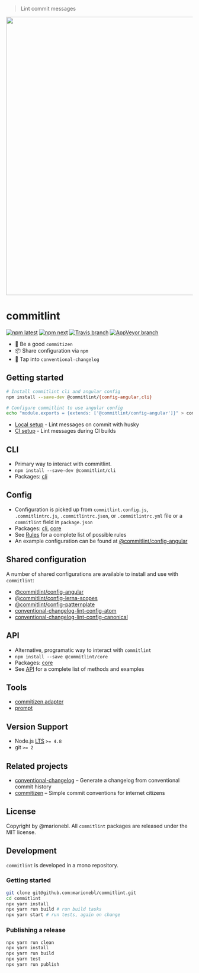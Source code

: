 > Lint commit messages

<p align="center">
  <img width="750" src="https://marionebl.github.io/commitlint/assets/commitlint.svg">
</p>

# commitlint

[![npm latest][2]][3] [![npm next][10]][3] [![Travis branch][4]][5] [![AppVeyor branch][6]][7]


*  🚓  Be a good `commitizen`
*  📦  Share configuration via `npm`
*  🤖  Tap into `conventional-changelog`

## Getting started

```sh
# Install commitlint cli and angular config
npm install --save-dev @commitlint/{config-angular,cli}

# Configure commitlint to use angular config
echo "module.exports = {extends: ['@commitlint/config-angular']}" > commitlint.config.js
```

* [Local setup](http://marionebl.github.io/commitlint/#/guides-local-setup) - Lint messages on commit with husky
* [CI setup](http://marionebl.github.io/commitlint/#/guides-ci-setup) - Lint messages during CI builds

## CLI

* Primary way to interact with commitlint.
* `npm install --save-dev @commitlint/cli`
* Packages: [cli](./@commitlint/cli)

## Config

* Configuration is picked up from `commitlint.config.js`, `.commitlintrc.js`, `.commitlintrc.json`, or `.commitlintrc.yml` file or a `commitlint` field in `package.json`
* Packages: [cli](./@commitlint/cli), [core](./@commitlint/core)
* See [Rules](./docs/reference-rules.md) for a complete list of possible rules
* An example configuration can be found at [@commitlint/config-angular](./@commitlint/config-angular/index.js)

## Shared configuration

A number of shared configurations are available to install and use with `commitlint`:

* [@commitlint/config-angular](./@commitlint/config-angular)
* [@commitlint/config-lerna-scopes](./@commitlint/config-lerna-scopes)
* [@commitlint/config-patternplate](./@commitlint/config-patternplate)
* [conventional-changelog-lint-config-atom](https://github.com/erikmueller/conventional-changelog-lint-config-atom)
* [conventional-changelog-lint-config-canonical](https://github.com/gajus/conventional-changelog-lint-config-canonical)


## API

* Alternative, programatic way to interact with `commitlint`
* `npm install --save @commitlint/core`
* Packages: [core](./@commitlint/core)
* See [API](./docs/reference-api.md) for a complete list of methods and examples

## Tools

* [commitizen adapter](./@commitlint/prompt)
* [prompt](./@commitlint/prompt-cli)

## Version Support

* Node.js [LTS](https://github.com/nodejs/LTS#lts-schedule) `>= 4.8`
* git `>= 2`

## Related projects

* [conventional-changelog](https://git.io/v18sw) – Generate a changelog from conventional commit history
* [commitizen](https://git.io/vwTym) – Simple commit conventions for internet citizens

## License
Copyright by @marionebl. All `commitlint` packages are released under the MIT license.

## Development

`commitlint` is developed in a mono repository.

### Getting started

```sh
git clone git@github.com:marionebl/commitlint.git
cd commitlint
npx yarn install
npx yarn run build # run build tasks
npx yarn start # run tests, again on change
```

### Publishing a release

```sh
npx yarn run clean
npx yarn install
npx yarn run build
npx yarn test
npx yarn run publish
```


[0]: https://img.shields.io/badge/stability-stable-green.svg?style=flat-square
[1]: https://nodejs.org/api/documentation.html#documentation_stability_index
[2]: https://img.shields.io/npm/v/@commitlint/cli.svg?style=flat-square
[3]: https://npmjs.org/package/@commitlint/cli
[4]: https://img.shields.io/travis/marionebl/commitlint/master.svg?style=flat-square
[5]: https://travis-ci.org/marionebl/commitlint
[6]: https://img.shields.io/appveyor/ci/marionebl/commitlint/master.svg?style=flat-square
[7]: https://ci.appveyor.com/project/marionebl/commitlint

[8]: https://img.shields.io/badge/stability-experimental-orange.svg?style=flat-square
[9]: https://nodejs.org/api/documentation.html#documentation_stability_index

[10]: https://img.shields.io/npm/v/@commitlint/cli/next.svg?style=flat-square

